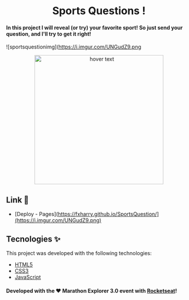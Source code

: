<h1 align="center">Sports Questions !</h1>

#### In this project I will reveal (or try) your favorite sport! So just send your question, and I'll try to get it right!

![sportsquestionimg](https://i.imgur.com/UNGudZ9.png

<p align="center">
  <img src="https://i.imgur.com/UNGudZ9.png" width="350" title="hover text">

## Link 🚀

- [Deploy - Pages](https://fxharry.github.io/SportsQuestion/](https://i.imgur.com/UNGudZ9.png)


## Tecnologies ✨

This project was developed with the following technologies:

- [HTML5](https://www.w3schools.com/)
- [CSS3](https://www.w3schools.com/css/)
- [JavaScript](https://www.w3schools.com/js/)

#### Developed with the ♥ Marathon Explorer 3.0 event with [Rocketseat](https://www.rocketseat.com.br/)!

